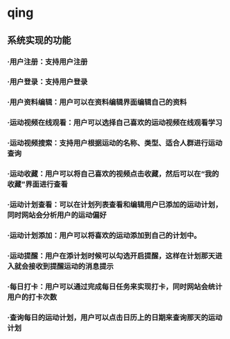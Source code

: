 # qing

## 系统实现的功能

### ·用户注册：支持用户注册

### ·用户登录：支持用户登录

### ·用户资料编辑：用户可以在资料编辑界面编辑自己的资料

### ·运动视频在线观看：用户可以选择自己喜欢的运动视频在线观看学习

### ·运动视频搜索：支持用户根据运动的名称、类型、适合人群进行运动查询

### ·运动收藏：用户可以将自己喜欢的视频点击收藏，然后可以在“我的收藏”界面进行查看

### ·运动计划查看：可以在计划列表查看和编辑用户已添加的运动计划，同时网站会分析用户的运动偏好

### ·运动计划添加：用户可以将喜欢的运动添加到自己的计划中。

### ·运动提醒：用户在添计划时候可以勾选开启提醒，这样在计划那天进入就会接收到提醒运动的消息提示

### ·每日打卡：用户可以通过完成每日任务来实现打卡，同时网站会统计用户的打卡次数

### ·查询每日的运动计划，用户可以点击日历上的日期来查询那天的运动计划
